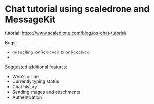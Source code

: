 #  Chat tutorial using scaledrone and MessageKit

tutorial: https://www.scaledrone.com/blog/ios-chat-tutorial/

Bugs:
* mispelling: onRecieved to onReceived
* 

Suggested additional features:
* Who's online
* Currently typing status
* Chat history
* Sending images and attachments
* Authentication
